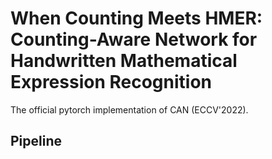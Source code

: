 # When Counting Meets HMER: Counting-Aware Network for Handwritten Mathematical Expression Recognition

The official pytorch implementation of CAN (ECCV'2022).

## Pipeline
